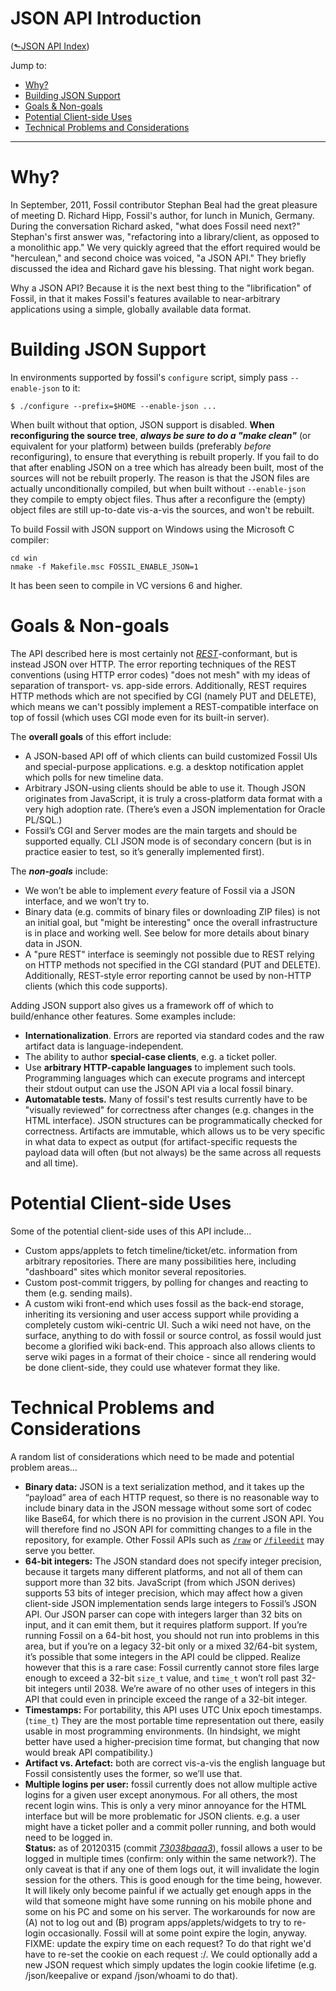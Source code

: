 # JSON API Introduction
([&#x2b11;JSON API Index](index.md))

Jump to:

* [Why?](#why)
* [Building JSON Support](#builing)
* [Goals & Non-goals](#goals)
* [Potential Client-side Uses](#potential-uses)
* [Technical Problems and Considerations](#considerations)

---

<a id="why"></a>
# Why?

In September, 2011, Fossil contributor Stephan Beal had the great
pleasure of meeting D. Richard Hipp, Fossil's author, for lunch in
Munich, Germany. During the conversation Richard asked, "what does
Fossil need next?" Stephan's first answer was, "refactoring into a
library/client, as opposed to a monolithic app." We very quickly
agreed that the effort required would be "herculean," and second
choice was voiced, "a JSON API." They briefly discussed the idea and
Richard gave his blessing.  That night work began.

Why a JSON API? Because it is the next best thing to the
"librification" of Fossil, in that it makes Fossil's features
available to near-arbitrary applications using a simple, globally
available data format.

<a id="building"></a>
# Building JSON Support

In environments supported by fossil's `configure` script,
simply pass `--enable-json` to it:

```
$ ./configure --prefix=$HOME --enable-json ...
```

When built without that option, JSON support is disabled. **When
reconfiguring the source tree**, ***always be sure to do a "make
clean"*** (or equivalent for your platform) between builds (preferably
*before* reconfiguring), to ensure that everything is rebuilt properly.
If you fail to do that after enabling JSON on a tree which has already
been built, most of the sources will not be rebuilt properly. The reason
is that the JSON files are actually unconditionally compiled, but when
built without `--enable-json` they compile to empty object files. Thus
after a reconfigure the (empty) object files are still up-to-date
vis-a-vis the sources, and won't be rebuilt.

To build Fossil with JSON support on Windows using the Microsoft C
compiler:

```
cd win
nmake -f Makefile.msc FOSSIL_ENABLE_JSON=1
```

It has been seen to compile in VC versions 6 and higher.

<a id="goals"></a>
# Goals & Non-goals

The API described here is most certainly not
[*REST*](http://en.wikipedia.org/wiki/Representational_state_transfer)-conformant,
but is instead JSON over HTTP. The error reporting techniques of the
REST conventions (using HTTP error codes) "does not mesh" with my ideas
of separation of transport- vs. app-side errors. Additionally, REST
requires HTTP methods which are not specified by CGI (namely PUT and
DELETE), which means we can't possibly implement a REST-compatible
interface on top of fossil (which uses CGI mode even for its built-in
server).

The **overall goals** of this effort include:

-   A JSON-based API off of which clients can build customized Fossil
    UIs and special-purpose applications. e.g. a desktop notification
    applet which polls for new timeline data.
-   Arbitrary JSON-using clients should be able to use it. Though JSON
    originates from JavaScript, it is truly a cross-platform data format
    with a very high adoption rate. (There’s even a JSON implementation
    for Oracle PL/SQL.)
-   Fossil’s CGI and Server modes are the main targets and should be
    supported equally. CLI JSON mode is of secondary concern (but is in
    practice easier to test, so it’s generally implemented first).

The ***non-goals*** include:

-   We won’t be able to implement *every* feature of Fossil via a JSON
    interface, and we won’t try to.
-   Binary data (e.g. commits of binary files or downloading ZIP files)
    is not an initial goal, but "might be interesting" once the overall
    infrastructure is in place and working well. See below for more
    details about binary data in JSON.
-   A "pure REST" interface is seemingly not possible due to REST
    relying on HTTP methods not specified in the CGI standard (PUT and
    DELETE). Additionally, REST-style error reporting cannot be used by
    non-HTTP clients (which this code supports).

Adding JSON support also gives us a framework off of which to
build/enhance other features. Some examples include:

-   **Internationalization**. Errors are reported via standard codes and
    the raw artifact data is language-independent.
-   The ability to author **special-case clients**, e.g. a ticket
    poller.
-   Use **arbitrary HTTP-capable languages** to implement such tools.
    Programming languages which can execute programs and intercept their
    stdout output can use the JSON API via a local fossil binary.
-   **Automatable tests.** Many of fossil's test results currently have
    to be "visually reviewed" for correctness after changes (e.g.
    changes in the HTML interface). JSON structures can be
    programmatically checked for correctness. Artifacts are immutable,
    which allows us to be very specific in what data to expect as output
    (for artifact-specific requests the payload data will often (but not
    always) be the same across all requests and all time).

<a id="potential-uses"></a>
# Potential Client-side Uses

Some of the potential client-side uses of this API include...

-   Custom apps/applets to fetch timeline/ticket/etc. information from
    arbitrary repositories. There are many possibilities here, including
    "dashboard" sites which monitor several repositories.
-   Custom post-commit triggers, by polling for changes and reacting to
    them (e.g. sending mails).
-   A custom wiki front-end which uses fossil as the back-end storage,
    inheriting its versioning and user access support while providing a
    completely custom wiki-centric UI. Such a wiki need not have, on the
    surface, anything to do with fossil or source control, as fossil
    would just become a glorified wiki back-end. This approach also
    allows clients to serve wiki pages in a format of their choice -
    since all rendering would be done client-side, they could use
    whatever format they like.


<a id="considerations"></a>
# Technical Problems and Considerations

A random list of considerations which need to be made and potential
problem areas...

-   **Binary data:** JSON is a text serialization method, and it takes
    up the “payload” area of each HTTP request, so there is no
    reasonable way to include binary data in the JSON message without
    some sort of codec like Base64, for which there is no provision in
    the current JSON API. You will therefore find no JSON API for
    committing changes to a file in the repository, for example. Other
    Fossil APIs such as [`/raw`](/help?cmd=/raw) or
    [`/fileedit`](../fileedit-page.md) may serve you better.
-   **64-bit integers:** The JSON standard does not specify integer precision,
    because it targets many different platforms, and not all of
    them can support more than 32 bits. JavaScript (from which JSON
    derives) supports 53 bits of integer precision, which may affect how
    a given client-side JSON implementation sends large integers to Fossil’s JSON
    API. Our JSON parser can cope with integers larger than 32 bits on input, and it
    can emit them, but it requires platform support. If you’re running
    Fossil on a 64-bit host, you should not run into problems in
    this area, but if you’re on a legacy 32-bit only or a mixed 32/64-bit
    system, it’s possible that some integers in the API could be
    clipped. Realize however that this is a rare case: Fossil currently
    cannot store files large enough to exceed a 32-bit `size_t` value,
    and `time_t` won’t roll past 32-bit integers until 2038. We’re aware
    of no other uses of integers in this API that could even in
    principle exceed the range of a 32-bit integer.
-   **Timestamps:** For portability, this API uses UTC Unix epoch
    timestamps. (`time_t`) They are the most portable time representation out
    there, easily usable in most programming environments. (In
    hindsight, we might better have used a higher-precision time format,
    but changing that now would break API compatibility.)
-   **Artifact vs. Artefact:** both are correct vis-a-vis the
    english language but Fossil consistently uses the former, so we’ll
    use that.
-   **Multiple logins per user:** fossil currently does not allow
    multiple active logins for a given user except anonymous. For all
    others, the most recent login wins. This is only a very minor
    annoyance for the HTML interface but will be more problematic for
    JSON clients. e.g. a user might have a ticket poller and a commit poller
    running, and both would need to be logged in.\
    **Status:** as of 20120315 (commit
    [*73038baaa3*](http://www.fossil-scm.org/index.html/info/73038baaa3)),
    fossil allows a user to be logged in multiple times (confirm: only
    within the same network?). The only caveat is that if any one of
    them logs out, it will invalidate the login session for the others.
    This is good enough for the time being, however. It will likely only
    become painful if we actually get enough apps in the wild that
    someone might have some running on his mobile phone and some on his
    PC and some on his server. The workarounds for now are (A) not to
    log out and (B) program apps/applets/widgets to try to re-login
    occasionally. Fossil will at some point expire the login, anyway.
    FIXME: update the expiry time on each request? To do that right we'd
    have to re-set the cookie on each request :/. We could optionally
    add a new JSON request which simply updates the login cookie
    lifetime (e.g. /json/keepalive or expand /json/whoami to do that).
